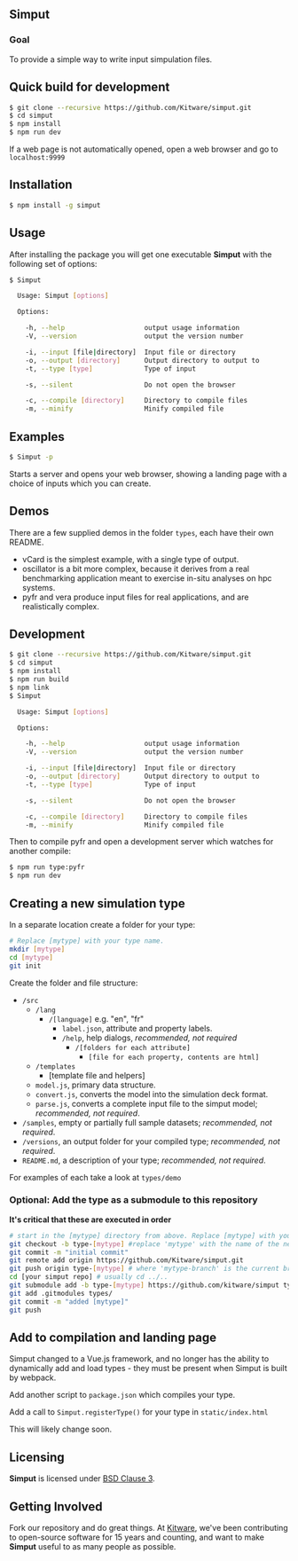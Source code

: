 ## Simput

### Goal

To provide a simple way to write input simpulation files.

## Quick build for development
```sh
$ git clone --recursive https://github.com/Kitware/simput.git
$ cd simput
$ npm install
$ npm run dev
```
If a web page is not automatically opened, open a web browser and go to `localhost:9999`

## Installation

```sh
$ npm install -g simput
```

## Usage

After installing the package you will get one executable **Simput** with
the following set of options:

```sh
$ Simput

  Usage: Simput [options]

  Options:

    -h, --help                    output usage information
    -V, --version                 output the version number

    -i, --input [file|directory]  Input file or directory
    -o, --output [directory]      Output directory to output to
    -t, --type [type]             Type of input

    -s, --silent                  Do not open the browser

    -c, --compile [directory]     Directory to compile files
    -m, --minify                  Minify compiled file

```

## Examples

```sh
$ Simput -p
```

Starts a server and opens your web browser, showing a landing page with a choice of inputs which you can create.

## Demos

There are a few supplied demos in the folder `types`, each have their own README.

* vCard is the simplest example, with a single type of output.
* oscillator is a bit more complex, because it derives from a real benchmarking application meant to exercise in-situ analyses on hpc systems.
* pyfr and vera produce input files for real applications, and are realistically complex.

## Development

```sh
$ git clone --recursive https://github.com/Kitware/simput.git
$ cd simput
$ npm install
$ npm run build
$ npm link
$ Simput

  Usage: Simput [options]

  Options:

    -h, --help                    output usage information
    -V, --version                 output the version number

    -i, --input [file|directory]  Input file or directory
    -o, --output [directory]      Output directory to output to
    -t, --type [type]             Type of input

    -s, --silent                  Do not open the browser

    -c, --compile [directory]     Directory to compile files
    -m, --minify                  Minify compiled file

```

Then to compile pyfr and open a development server which watches for another compile:

```sh
$ npm run type:pyfr
$ npm run dev
```

## Creating a new simulation type

In a separate location create a folder for your type:

```sh
# Replace [mytype] with your type name.
mkdir [mytype]
cd [mytype]
git init
```

Create the folder and file structure:

- `/src`
    - `/lang`
        - `/[language]` e.g. "en", "fr"
            - `label.json`, attribute and property labels.
            - `/help`, help dialogs, _recommended, not required_
                - `/[folders for each attribute]`
                    - `[file for each property, contents are html]`
    - `/templates`
        - [template file and helpers]
    - `model.js`, primary data structure.
    - `convert.js`, converts the model into the simulation deck format.
    - `parse.js`, converts a complete input file to the simput model; _recommended, not required_.
- `/samples`, empty or partially full sample datasets; _recommended, not required_.
- `/versions`, an output folder for your compiled type; _recommended, not required_.
- `README.md`, a description of your type; _recommended, not required_.

For examples of each take a look at `types/demo`

### **Optional**: Add the type as a submodule to this repository
__It's critical that these are executed in order__

```sh
# start in the [mytype] directory from above. Replace [mytype] with your type name below.
git checkout -b type-[mytype] #replace 'mytype' with the name of the new type
git commit -m "initial commit"
git remote add origin https://github.com/Kitware/simput.git
git push origin type-[mytype] # where 'mytype-branch' is the current branch name
cd [your simput repo] # usually cd ../..
git submodule add -b type-[mytype] https://github.com/kitware/simput types/[mytype]
git add .gitmodules types/
git commit -m "added [mytype]"
git push
```

## Add to compilation and landing page

Simput changed to a Vue.js framework, and no longer has the ability to dynamically add and load types - they must be present when Simput is built by webpack.

Add another script to `package.json` which compiles your type.

Add a call to `Simput.registerType()` for your type in `static/index.html`

This will likely change soon.

## Licensing

**Simput** is licensed under [BSD Clause 3](LICENSE).

## Getting Involved

Fork our repository and do great things. At [Kitware](http://www.kitware.com), we've been contributing to open-source software for 15 years and counting, and want to make **Simput** useful to as many people as possible.

